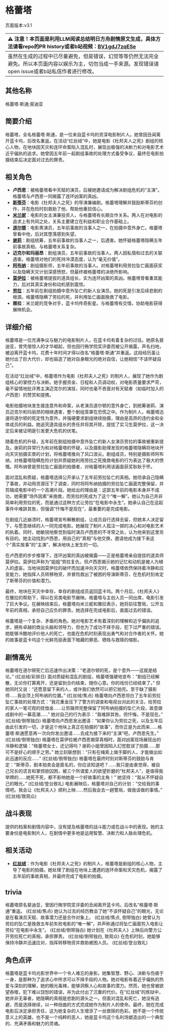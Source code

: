 # 格蕾塔
页面版本:v3.1
 

| :warning: 注意！本页面是利用LLM阅读总结明日方舟剧情原文生成，具体方法请看repo的PR history或者b站视频：[BV1gdJ7zqESe](https://www.bilibili.com/video/BV1gdJ7zqESe/)         |
|:----------------------------|
| 虽然在生成的过程中已尽量避免，但是错误，幻觉等等仍然无法完全避免。所以本页面内容以娱乐为主，切勿当成一手来源。发现错误请open issue或者b站私信作者进行修改。|



## 其他名称
格蕾塔·斯通;斐迪亚
## 简要介绍
格蕾塔，全名格蕾塔·斯通，是一位来自蓝卡坞的资深电影制片人。她曾因丑闻离开蓝卡坞，后改名重返。在活动“红丝绒”中，她是电影《杜邦夫人之死》剧组的核心人物，在地块因天灾和连环命案陷入混乱时，展现出极强的决断力和对电影艺术近乎偏执的追求。她曾因五年前一起剧组事故的处理方式备受争议，最终在电影拍摄结束后决定面对过去的罪责。
## 相关角色
-   **卢西恩**：被格蕾塔看中天赋的演员，后被她邀请成为解决剧组危机的“主演”。格蕾塔与卢西恩一同揭露了连环凶案的真凶。
-   **[斯蒂芬](extended_char_si_di_fen.md)**：电影《杜邦夫人之死》的导演兼编剧。格蕾塔理解并鼓励斯蒂芬的创作，并在危险时刻救助了他，帮助他重拾信心。
-   **[米兰妮](extended_char_mi_lan_ni.md)**：电影的女主演兼投资人，与格蕾塔有长期合作关系。两人在对电影的追求上有共同之处，关系主要建立在利益和职业合作基础上。
-   **[道尔顿](extended_char_dao_er_dun.md)**：电影男演员，五年前事故的当事人之一，在拍摄中意外身亡。格蕾塔曾看中他，后对其堕落感到失望。
-   **[谢莉](extended_char_xie_li.md)**：剧组统筹，五年前事故的当事人之一，后遇害。她怀疑格蕾塔隐瞒五年前事故真相，与格蕾塔关系复杂。
-   **迈克尔和玛丽昂**：剧组演员，五年前事故的当事人。两人因私情和过去的关联遇害。格蕾塔对他们的死持冷漠态度，认为“毫无价值”。
-   **[阿布纳](extended_char_a_bu_na.md)**：剧组摄影师，五年前事故的当事人。对格蕾塔利用劳拉坠亡画面获奖以及隐瞒天灾计划深感愤怒，但最终被格蕾塔的决绝所影响。
-   **[莫伊拉](extended_char_mo_yi_la.md)**：被格蕾塔提拔的道具组长，实为连环凶案的真凶。格蕾塔曾看重其能力，后对其真实身份和动机感到震惊。
-   **[劳拉](extended_char_lao_la.md)**：五年前在剧组拍摄中意外坠亡的新人女演员。她的死是引发后续悲剧的根源。格蕾塔隐瞒了劳拉的死，并利用坠亡画面挽救了电影。
-   **雅拉**：米兰妮的竞争对手，蓝卡坞传奇影星。与格蕾塔有交情，协助电影获得展映机会。
## 详细介绍
格蕾塔是一位充满争议与魅力的电影制片人，在蓝卡坞有着复杂的过往。她原名斐迪亚，曾凭借惊人的才华崛起，但也因行贿学院奖评委而被公开揭露，声名扫地，被迫离开蓝卡坞，花费十年时间才得以改名“格蕾塔·斯通”并重返。这段经历虽让她付出了巨大代价，却也锻造了她对自身眼光的绝对自信，让她相信“不该怀疑自己”。

在活动“红丝绒”中，格蕾塔作为电影《杜邦夫人之死》的制片人，展现了她作为剧组核心的掌控力与决断。她手握资金、日程和人员调动权，对电影质量要求严苛，毫不留情地批评男主演迈克尔的演技，同时也毫不吝啬对有天赋者（如临时加入的卢西恩）的赞赏和提携。

电影拍摄地块发生接连意外和命案，从老演员道尔顿的意外身亡，到统筹谢莉、演员迈克尔和玛丽昂的相继遇害，整个剧组笼罩在恐慌之中。作为制片人，格蕾塔迅速将道尔顿的死定性为意外，并强硬要求剧组继续拍摄，理由是高昂的违约金和全体成员的利益。她追究道具组长的责任并将其开除，提拔了实习生莫伊拉，这一决定后来被证明是引发更大危机的伏笔。

随着危机的升级，五年前在剧组拍摄中意外坠亡的新人女演员劳拉的事故被重新提及。谢莉的异常行为和对格蕾塔的怀疑，以及摄影助理发现的格蕾塔隐瞒将地块开向天灾拍摄实景的计划，将格蕾塔推向了风口浪尖。剧组成员，特别是摄影师阿布纳，对格蕾塔隐瞒危险计划并质疑她利用劳拉之死挽救电影的行为表达了极大的愤慨。阿布纳曾是劳拉坠亡画面的拍摄者，对格蕾塔利用该画面获奖耿耿于怀。

面对混乱和质疑，格蕾塔选择公开承认了五年前劳拉坠亡的真相。她坦承自己隐瞒了事故，并动用资源压下了调查，同时将阿布纳拍摄的劳拉坠亡画面完整保留，并剪辑成电影中的一个高潮片段。她给出的理由是：这部五年前的电影本身并不成功，她需要“场外因素”来挽救，而劳拉的死成为了这个“唯一解”。她认为自己并非简单利用劳拉的死，而是通过这种方式让劳拉“在电影中永生”。她承认自己在这起事件中难辞其咎，但强调“忏悔不是现在”，最重要的是完成电影。

在剧组几近崩溃时，格蕾塔宣布解散剧组，让成员自行选择去留，但她本人决定留下，与愿意继续的人一同完成电影。她展现了制片人孤注一掷的决心和对电影艺术的执着。同时，她敏锐地察觉到临时演员卢西恩的不寻常之处，认为他来到这里另有目的。她主动找到卢西恩，用自己的“真相”与他交换，邀请他成为接下来这个“真实故事”的“主演”，解决地块上发生的一切。

在卢西恩的步步推理下，连环凶案的真凶被揭露——正是格蕾塔亲自提拔的道具师莫伊拉。莫伊拉声称为“姐姐”劳拉复仇，但卢西恩揭示她的记忆和动机是被人为植入的虚妄。当地块因莫伊拉的破坏而加速冲向天灾时，格蕾塔依然保持着冷静和应变能力，她指挥人员转移物资，并冒险救出了被困的导演斯蒂芬，在危机时刻肯定了斯蒂芬的价值和潜力。

最终，地块在天灾中幸存，幸存的剧组成员返回蓝卡坞。两个月后，《杜邦夫人》在雅拉的帮助下，得以在另类电影节展映。格蕾塔与主创人员一同出席，电影引发了巨大争议。在展映结束后，格蕾塔向米兰妮和雅拉表示，她将前往警局，公开五年前的真相，承担自己应负的罪责。她选择在完成电影后，直面过去的错误。

格蕾塔是一个复杂、矛盾的角色。她对电影艺术有着深刻的理解和近乎偏执的追求，拥有卓越的商业头脑和领导力，但也为了成功不择手段，犯下过严重的错误。她能够冷酷地评价他人的死亡，也能在危机时刻表现出勇气和对合作者的关怀。她的故事是蓝卡坞这个光鲜亮丽表面下暗藏的罪恶、牺牲与救赎的缩影。
## 剧情高光
格蕾塔在道尔顿死亡后迅速作出决策：“老道尔顿的死，是个意外——这就是结论。” (红丝绒/彩排日)
面对质疑和混乱的剧组，格蕾塔强硬地宣布：“剧组已经解散，无论你打算离开，还是留到合约结束，随你心意。你的戏份已经结束了。” 但她同时又说：“还愿意留下来的人，或许我们依然可以把它拍完。至于缺了摄影师......我会顶上阿布纳的位置。” (红丝绒/焦点)
格蕾塔向卢西恩坦白了五年前劳拉坠亡事故的处理方式：“我花重金压下了警方的调查和电视台对此的关注，给劳拉的家人一笔可观的抚恤金......让剪辑师完整保留了阿布纳拍摄的坠亡片段，故意做成剧中的一幕高潮......” 她对自己的行为表示：“我难辞其咎。但忏悔，不是现在。” (红丝绒/倒带独白)
格蕾塔向卢西恩发出邀请：“如果你认为劳拉之死，以及五年后由此引发的一切，才是这个地块上真正在拍摄的“故事”，而你正是为此而来......格蕾塔·斯通愿意再一次向你发出邀请......去成为接下来的“主演”吧，卢西恩先生。” (红丝绒/倒带独白)
格蕾塔在莫伊拉被卢西恩揭穿真相时，面对凶案现场展现出的冷静和逻辑：“格蕾塔女士，还记得吗？谢莉小姐曾因陷入幻觉耽误了拍摄......那可不是好心的顺手之劳。” 她立刻联想到：“只有在绳索上做手脚的人，才能做出如此迅速的反应......” (红丝绒/倒带独白)
格蕾塔在最终时刻对斯蒂芬的鼓励与肯定：“斯蒂芬，剧本拍卖会是匿名的，你应该知道吧？......我只是由衷觉得，被自己兄长的谎言和掌控欲囚困，被三个所谓爱人的欲望折磨的“杜邦夫人”，是值得我举牌的......她死不死，都不影响她是一个好故事的主角！” 她坚持：“我从不怀疑自己的眼光。” (红丝绒/登台致礼)
电影展映后，格蕾塔对自己的计划：“交给我的事情吧。我会让《杜邦夫人》顺利上映......然后我会去一趟警局，做我该做的事情。” (红丝绒/致观众)
## 战斗表现
提供的档案和剧情内容中，没有提及格蕾塔的战斗能力或在战斗中的表现。她的主要身份是电影制片人，在剧情中更多地是运用智慧、决断力和人脉处理危机。
## 相关活动
-   **[红丝绒](../stories/act43side.md)**：作为电影《杜邦夫人之死》的制片人，格蕾塔是剧组的核心人物，主导了电影的拍摄。她处理了剧组在地块上遭遇的连环命案和天灾危机，揭露了五年前的事故真相，并最终完成了电影的拍摄。
## trivia
格蕾塔原名斐迪亚，曾因行贿学院奖评委的丑闻离开蓝卡坞，后改名“格蕾塔·斯通”重返。 (红丝绒/焦点)
她认为过去的经历教会了她“不该怀疑自己”的眼光，无论是在看演员天赋、故事潜力还是合作对象上。 (红丝绒/焦点, 倒带独白)
她曾认为劳拉的坠亡是挽救五年前失败电影的“唯一解”，并声称通过将坠亡画面剪入电影让劳拉“在电影中永生”。 (红丝绒/倒带独白)
她计划在《杜邦夫人》上映后向警方公开劳拉死亡的真相，承担罪责。 (红丝绒/倒带独白, 致观众)
在危机时刻，她能够保持冷静并迅速应对，指挥转移物资并救助被困人员。 (红丝绒/登台致礼)
## 角色点评
格蕾塔是蓝卡坞光影世界中一个令人难忘的身影。她集智慧、野心、决断与伤痕于一身，是那种为了追求心中所求可以不择手段的人物。她对电影有着近乎偏执的热爱与深刻的理解，她的眼光毒辣，能够洞察人心和故事的潜力。然而，她也曾被欲望吞噬，犯下难以饶恕的错误，并为此付出了沉重的代价。在“红丝绒”的炼狱中，她并非无辜者，她隐瞒的真相是悲剧的源头之一。但面对混乱和死亡，她没有逃避，而是选择继续，以一种扭曲的方式完成她作为制片人的使命。最终，她在完成电影后决定承担责任，这为她复杂的人生增添了一丝救赎的色彩。她不是一个传统意义上的英雄，也不是一个纯粹的恶人，她是蓝卡坞这个名利场塑造出的一个典型的、充满矛盾和魅力的灵魂。